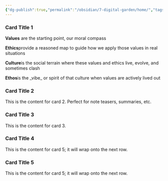 ```yaml
---
{"dg-publish":true,"permalink":"/obsidian/7-digital-garden/home/","tags":["gardenEntry"],"created":"2025-08-10T15:39:37.205+01:00","updated":"2025-08-10T23:17:42.937+01:00"}
---
```


<div class="card-grid">
  <div class="card featured">
    <h3>Card Title 1</h3>
	 <p><b>Values</b> are the starting point, our moral compass</p>
	 <p><b>Ethics</b>provide a reasoned map to guide how we apply those values in real situations</p>
	 <p><b>Culture</b>is the social terrain where these values and ethics live, evolve, and sometimes clash</p>
	 <p><b>Ethos</b>is the _vibe_ or spirit of that culture when values are actively lived out</p>
  </div>
  <div class="card">
    <h3>Card Title 2</h3>
    <p>This is the content for card 2. Perfect for note teasers, summaries, etc.</p>
  </div>
  <div class="card">
    <h3>Card Title 3</h3>
    <p>This is the content for card 3.</p>
  </div>
 <div class="card">
    <h3>Card Title 4</h3>
    <p>This is the content for card 5; it will wrap onto the next row.</p>
 </div>
  <div class="card">
    <h3>Card Title 5</h3>
    <p>This is the content for card 5; it will wrap onto the next row.</p>
  </div>
</div>
